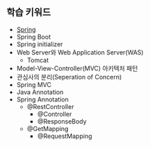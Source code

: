 ## 학습 키워드
- [Spring](https://docs.spring.io/spring-framework/docs/current/reference/html/overview.html#overview)
- Spring Boot
- Spring initializer
- Web Server와 Web Application Server(WAS)
    - Tomcat
- Model-View-Controller(MVC) 아키텍처 패턴
- 관심사의 분리(Seperation of Concern)
- Spring MVC
- Java Annotation
- Spring Annotation
    - @RestController
        - @Controller
        - @ResponseBody
    - @GetMapping
        - @RequestMapping